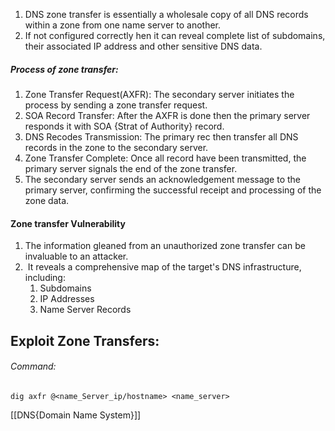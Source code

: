 1. DNS zone transfer is essentially a wholesale copy of all DNS records within a zone from one name server to another.
2. If not configured correctly hen it can reveal complete list of subdomains, their associated IP address and other sensitive DNS data.
##### Process of zone transfer:
1. Zone Transfer Request(AXFR): The secondary server initiates the process by sending a zone transfer request.
2. SOA Record Transfer: After the AXFR is done then the primary server responds it with SOA {Strat of Authority} record.
3. DNS Recodes Transmission: The primary rec then transfer all DNS records in the zone to the secondary server.
4. Zone Transfer Complete: Once all record have been transmitted, the primary server signals the end of the zone transfer.
5. The secondary server sends an acknowledgement message to the primary server, confirming the successful receipt and processing of the zone data.
#### Zone transfer Vulnerability

1. The information gleaned from an unauthorized zone transfer can be invaluable to an attacker.
2.  It reveals a comprehensive map of the target's DNS infrastructure, including:
	1. Subdomains
	2. IP Addresses
	3. Name Server Records

## Exploit Zone Transfers:

###### Command:
	dig axfr @<name_Server_ip/hostname> <name_server>


[[DNS{Domain Name System}]]